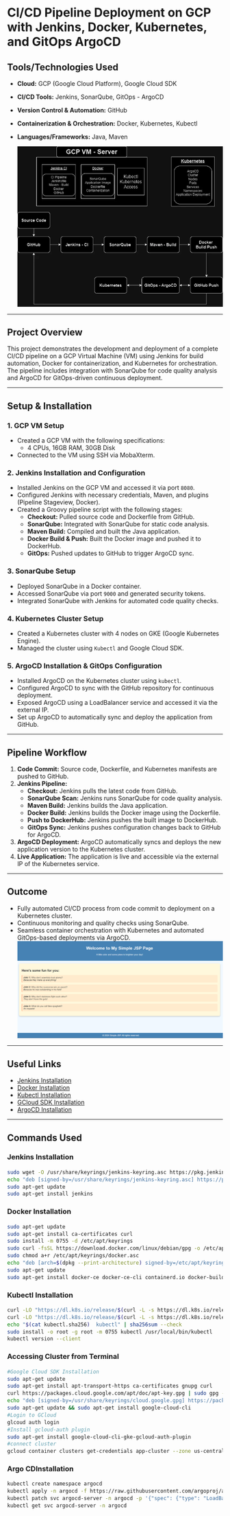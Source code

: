 # **CI/CD Pipeline Deployment on GCP with Jenkins, Docker, Kubernetes, and GitOps ArgoCD**

## **Tools/Technologies Used**
- **Cloud:** GCP (Google Cloud Platform), Google Cloud SDK  
- **CI/CD Tools:** Jenkins, SonarQube, GitOps - ArgoCD
- **Version Control & Automation:** GitHub
- **Containerization & Orchestration:** Docker, Kubernetes, Kubectl  
- **Languages/Frameworks:** Java, Maven

  ![Alt text](GitOps-Jenkins-ArgoCD.webp)

---

## **Project Overview**

This project demonstrates the development and deployment of a complete CI/CD pipeline on a GCP Virtual Machine (VM) using Jenkins for build automation, Docker for containerization, and Kubernetes for orchestration. The pipeline includes integration with SonarQube for code quality analysis and ArgoCD for GitOps-driven continuous deployment.

---

## **Setup & Installation**

### **1. GCP VM Setup**
- Created a GCP VM with the following specifications:
  - 4 CPUs, 16GB RAM, 30GB Disk
- Connected to the VM using SSH via MobaXterm.

### **2. Jenkins Installation and Configuration**
- Installed Jenkins on the GCP VM and accessed it via port `8080`.
- Configured Jenkins with necessary credentials, Maven, and plugins (Pipeline Stageview, Docker).
- Created a Groovy pipeline script with the following stages:
  - **Checkout:** Pulled source code and Dockerfile from GitHub.
  - **SonarQube:** Integrated with SonarQube for static code analysis.
  - **Maven Build:** Compiled and built the Java application.
  - **Docker Build & Push:** Built the Docker image and pushed it to DockerHub.
  - **GitOps:** Pushed updates to GitHub to trigger ArgoCD sync.

### **3. SonarQube Setup**
- Deployed SonarQube in a Docker container.
- Accessed SonarQube via port `9000` and generated security tokens.
- Integrated SonarQube with Jenkins for automated code quality checks.

### **4. Kubernetes Cluster Setup**
- Created a Kubernetes cluster with 4 nodes on GKE (Google Kubernetes Engine).
- Managed the cluster using `Kubectl` and Google Cloud SDK.

### **5. ArgoCD Installation & GitOps Configuration**
- Installed ArgoCD on the Kubernetes cluster using `kubectl`.
- Configured ArgoCD to sync with the GitHub repository for continuous deployment.
- Exposed ArgoCD using a LoadBalancer service and accessed it via the external IP.
- Set up ArgoCD to automatically sync and deploy the application from GitHub.

---

## **Pipeline Workflow**

1. **Code Commit:** Source code, Dockerfile, and Kubernetes manifests are pushed to GitHub.
2. **Jenkins Pipeline:**
   - **Checkout:** Jenkins pulls the latest code from GitHub.
   - **SonarQube Scan:** Jenkins runs SonarQube for code quality analysis.
   - **Maven Build:** Jenkins builds the Java application.
   - **Docker Build:** Jenkins builds the Docker image using the Dockerfile.
   - **Push to DockerHub:** Jenkins pushes the built image to DockerHub.
   - **GitOps Sync:** Jenkins pushes configuration changes back to GitHub for ArgoCD.
3. **ArgoCD Deployment:** ArgoCD automatically syncs and deploys the new application version to the Kubernetes cluster.
4. **Live Application:** The application is live and accessible via the external IP of the Kubernetes service.

---

## **Outcome**
- Fully automated CI/CD process from code commit to deployment on a Kubernetes cluster.
- Continuous monitoring and quality checks using SonarQube.
- Seamless container orchestration with Kubernetes and automated GitOps-based deployments via ArgoCD.
![Alt text](joke-applicaiton.png)
---

## **Useful Links**
- [Jenkins Installation](https://www.jenkins.io/doc/book/installing/linux/#debianubuntu)
- [Docker Installation](https://docs.docker.com/engine/install/debian/#uninstall-docker-engine)
- [Kubectl Installation](https://kubernetes.io/docs/tasks/tools/install-kubectl-linux/#before-you-begin)
- [GCloud SDK Installation](https://cloud.google.com/sdk/docs/install)
- [ArgoCD Installation](https://argo-cd.readthedocs.io/en/stable/getting_started/)

---

## **Commands Used**

### **Jenkins Installation**
```bash
sudo wget -O /usr/share/keyrings/jenkins-keyring.asc https://pkg.jenkins.io/debian-stable/jenkins.io-2023.key
echo "deb [signed-by=/usr/share/keyrings/jenkins-keyring.asc] https://pkg.jenkins.io/debian-stable binary/" | sudo tee /etc/apt/sources.list.d/jenkins.list > /dev/null
sudo apt-get update
sudo apt-get install jenkins
```

### **Docker Installation**
```bash
sudo apt-get update
sudo apt-get install ca-certificates curl
sudo install -m 0755 -d /etc/apt/keyrings
sudo curl -fsSL https://download.docker.com/linux/debian/gpg -o /etc/apt/keyrings/docker.asc
sudo chmod a+r /etc/apt/keyrings/docker.asc
echo "deb [arch=$(dpkg --print-architecture) signed-by=/etc/apt/keyrings/docker.asc] https://download.docker.com/linux/debian $(. /etc/os-release && echo "$VERSION_CODENAME") stable" | sudo tee /etc/apt/sources.list.d/docker.list > /dev/null
sudo apt-get update
sudo apt-get install docker-ce docker-ce-cli containerd.io docker-buildx-plugin docker-compose-plugin
```
### **Kubectl Installation**
```bash
curl -LO "https://dl.k8s.io/release/$(curl -L -s https://dl.k8s.io/release/stable.txt)/bin/linux/amd64/kubectl"
curl -LO "https://dl.k8s.io/release/$(curl -L -s https://dl.k8s.io/release/stable.txt)/bin/linux/amd64/kubectl.sha256"
echo "$(cat kubectl.sha256)  kubectl" | sha256sum --check
sudo install -o root -g root -m 0755 kubectl /usr/local/bin/kubectl
kubectl version --client
```
### **Accessing Cluster from Terminal**
```bash
#Google Cloud SDK Installation
sudo apt-get update
sudo apt-get install apt-transport-https ca-certificates gnupg curl
curl https://packages.cloud.google.com/apt/doc/apt-key.gpg | sudo gpg --dearmor -o /usr/share/keyrings/cloud.google.gpg
echo "deb [signed-by=/usr/share/keyrings/cloud.google.gpg] https://packages.cloud.google.com/apt cloud-sdk main" | sudo tee -a /etc/apt/sources.list.d/google-cloud-sdk.list
sudo apt-get update && sudo apt-get install google-cloud-cli
#Login to GCloud
glcoud auth login
#Install gcloud-auth plugin
sudo apt-get install google-cloud-cli-gke-gcloud-auth-plugin
#connect cluster
gcloud container clusters get-credentials app-cluster --zone us-central1-c --project sincere-charmer-431710-v6
```

### **Argo CDInstallation**
```bash
kubectl create namespace argocd
kubectl apply -n argocd -f https://raw.githubusercontent.com/argoproj/argo-cd/stable/manifests/install.yaml
kubectl patch svc argocd-server -n argocd -p '{"spec": {"type": "LoadBalancer"}}'
kubectl get svc argocd-server -n argocd
```
